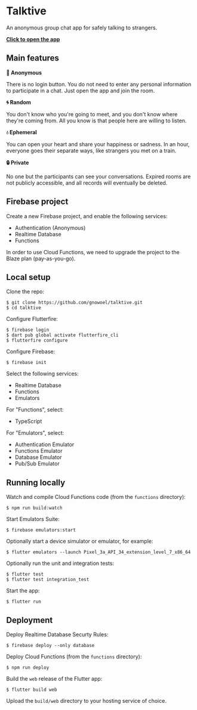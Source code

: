 # Talktive

An anonymous group chat app for safely talking to strangers.

**[Click to open the app](https://open.talktive.app/)**

## Main features

**:see_no_evil: Anonymous**

There is no login button. You do not need to enter any personal information to participate in a chat. Just open the app and join the room.

**:cyclone: Random**

You don't know who you're going to meet, and you don't know where they're coming from. All you know is that people here are willing to listen.

**:droplet: Ephemeral**

You can open your heart and share your happiness or sadness. In an hour, everyone goes their separate ways, like strangers you met on a train.

**:lock: Private**

No one but the participants can see your conversations. Expired rooms are not publicly accessible, and all records will eventually be deleted.

## Firebase project

Create a new Firebase project, and enable the following services:

* Authentication (Anonymous)
* Realtime Database
* Functions

In order to use Cloud Functions, we need to upgrade the project to the Blaze plan (pay-as-you-go).

## Local setup

Clone the repo:

```
$ git clone https://github.com/gnowoel/talktive.git
$ cd talktive
```

Configure Flutterfire:

```
$ firebase login
$ dart pub global activate flutterfire_cli
$ flutterfire configure
```

Configure Firebase:

```
$ firebase init
```

Select the following services:

* Realtime Database
* Functions
* Emulators

For "Functions", select:

* TypeScript

For "Emulators", select:

* Authentication Emulator
* Functions Emulator
* Database Emulator
* Pub/Sub Emulator

## Running locally

Watch and compile Cloud Functions code (from the `functions` directory):

```
$ npm run build:watch
```

Start Emulators Suite:

```
$ firebase emulators:start
```

Optionally start a device simulator or emulator, for example:

```
$ flutter emulators --launch Pixel_3a_API_34_extension_level_7_x86_64
```

Optionally run the unit and integration tests:

```
$ flutter test
$ flutter test integration_test
```

Start the app:

```
$ flutter run
```

## Deployment

Deploy Realtime Database Securty Rules:

```
$ firebase deploy --only database
```

Deploy Cloud Functions (from the `functions` directory):

```
$ npm run deploy
```

Build the `web` release of the Flutter app:

```
$ flutter build web
```

Upload the `build/web` directory to your hosting service of choice.
